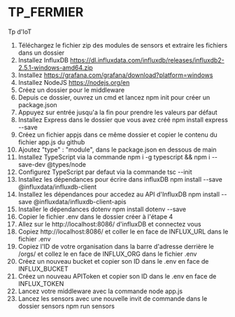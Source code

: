 # TP_FERMIER
Tp d'IoT


1. Téléchargez le fichier zip des modules de sensors et extraire les fichiers dans un dossier
2. Installez InfluxDB https://dl.influxdata.com/influxdb/releases/influxdb2-2.5.1-windows-amd64.zip
3. Installez https://grafana.com/grafana/download?platform=windows
4. Installez NodeJS https://nodejs.org/en
5. Créez un dossier pour le middleware
6. Depuis ce dossier, ouvrez un cmd et lancez npm init pour créer un package.json
7. Appuyez sur entrée jusqu'a la fin pour prendre les valeurs par défaut
8. Installez Express dans le dossier que vous avez créé npm install express --save
9. Créez un fichier appjs dans ce même dossier et copier le contenu du fichier app.js du github
10. Ajoutez "type" : "module", dans le package.json en dessous de main
11. Installez TypeScript via la commande npm i -g typescript && npm i --save-dev @types/node
12. Configurez TypeScript par defaut via la commande tsc --init
13. Installez les dépendances pour écrire dans influxDB npm install --save @influxdata/influxdb-client
14. Installez les dépendances pour accedez au API d'InfluxDB npm install --save @influxdata/influxdb-client-apis
15. Installer le dépendances dotenv npm install dotenv --save
16. Copier le fichier .env dans le dossier créer à l'étape 4
17. Allez sur le http://localhost:8086/ d'influxDB et connectez vous
18. Copiez http://localhost:8086/ et coller le en face de INFLUX_URL dans le fichier .env
19. Copiez l'ID de votre organisation dans la barre d'adresse derrière le /orgs/ et collez le en face de INFLUX_ORG dans le fichier .env
20. Créez un nouveau bucket et copier son ID dans le .env en face de INFLUX_BUCKET
21. Créez un nouveau APIToken et copier son ID dans le .env en face de INFLUX_TOKEN
22. Lancez votre middleware avec la commande node app.js
23. Lancez les sensors avec une nouvelle invit de commande dans le dossier sensors npm run sensors
